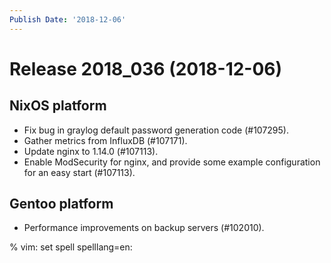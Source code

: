 ```yaml
---
Publish Date: '2018-12-06'
---
```


# Release 2018_036 (2018-12-06)

## NixOS platform

- Fix bug in graylog default password generation code (#107295).
- Gather metrics from InfluxDB (#107171).
- Update nginx to 1.14.0 (#107113).
- Enable ModSecurity for nginx, and provide some example configuration for an
  easy start (#107113).

## Gentoo platform

- Performance improvements on backup servers (#102010).

% vim: set spell spelllang=en:
